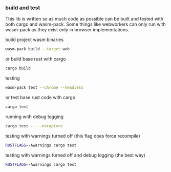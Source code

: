 
### build and test
This lib is written so as much code as possible can be built and tested with both cargo and wasm-pack.
Some things like webworkers can only run with wasm-pack as they exist only in browser implementations.

build project wasm binaries
```bash
wasm-pack build --target web
```
or build base rust with cargo
```bash
cargo build
```

testing
```bash
wasm-pack test --chrome --headless
```
or test base rust code with cargo
```bash
cargo test
```
running with debug logging
```bash
cargo test -- --nocapture
```
testing with warnings turned off (this flag does force recompile)
```bash
RUSTFLAGS=-Awarnings cargo test
```
testing with warnings turned off and debug logging (the best way)
```bash
RUSTFLAGS=-Awarnings cargo test
```
